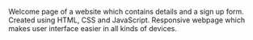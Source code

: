 Welcome page of a website which contains details and a sign up form. Created using HTML, CSS and JavaScript. Responsive webpage which makes user interface easier in all kinds of devices. 
